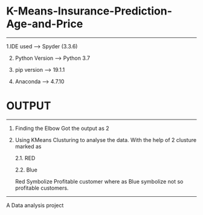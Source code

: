 # K-Means-Insurance-Prediction-Age-and-Price
---------------------------------------------------------

1.IDE used --> Spyder (3.3.6)

2. Python Version --> Python 3.7

3. pip version --> 19.1.1

4. Anaconda --> 4.7.10

# OUTPUT
-----------------------------------------------------------------------
1. Finding the Elbow
   Got the output as 2
   
2. Using KMeans Clusturing to analyse the data.
   With the help of 2 clusture marked as 
   
   2.1. RED
   
   2.2. Blue
   
   Red Symbolize Profitable customer where as Blue symbolize not so profitable customers.
   
--------------------------------------------------------------------------

A Data analysis project
